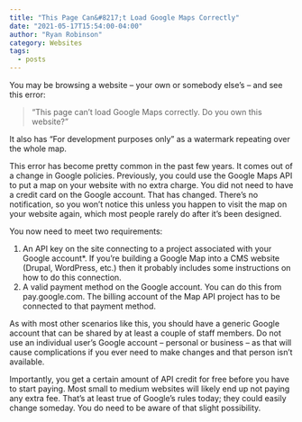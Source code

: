 ```yaml
---
title: "This Page Can&#8217;t Load Google Maps Correctly"
date: "2021-05-17T15:54:00-04:00"
author: "Ryan Robinson"
category: Websites
tags:
  - posts
---
```


You may be browsing a website – your own or somebody else’s – and see this error:

> “This page can’t load Google Maps correctly. Do you own this website?”

It also has “For development purposes only” as a watermark repeating over the whole map.

This error has become pretty common in the past few years. It comes out of a change in Google policies. Previously, you could use the Google Maps API to put a map on your website with no extra charge. You did not need to have a credit card on the Google account. That has changed. There’s no notification, so you won’t notice this unless you happen to visit the map on your website again, which most people rarely do after it’s been designed.

You now need to meet two requirements:

1. An API key on the site connecting to a project associated with your Google account\*. If you’re building a Google Map into a CMS website (Drupal, WordPress, etc.) then it probably includes some instructions on how to do this connection.
2. A valid payment method on the Google account. You can do this from pay.google.com. The billing account of the Map API project has to be connected to that payment method.

As with most other scenarios like this, you should have a generic Google account that can be shared by at least a couple of staff members. Do not use an individual user’s Google account – personal or business – as that will cause complications if you ever need to make changes and that person isn’t available.

Importantly, you get a certain amount of API credit for free before you have to start paying. Most small to medium websites will likely end up not paying any extra fee. That’s at least true of Google’s rules today; they could easily change someday. You do need to be aware of that slight possibility.
